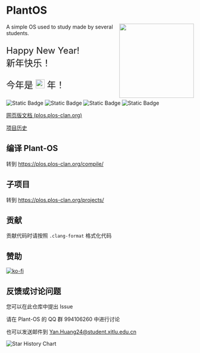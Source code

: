 # PlantOS

<div>
  <img id="logo" src="https://plos-logo.copi143.workers.dev" width="200" height="200" align="right">
</div>

A simple OS used to study made by several students.

<p style="font-size: x-large;">
Happy New Year!<br>
新年快乐！
</p>

<p style="font-size: x-large;">今年是 <img src="https://www.python.org/static/favicon.ico" alt="蛇" style="height: 1em;" /> 年！</p>

![Static Badge](https://img.shields.io/badge/License-MIT-blue)
![Static Badge](https://img.shields.io/badge/Language-3-orange)
![Static Badge](https://img.shields.io/badge/hardware-x86-green)
![Static Badge](https://img.shields.io/badge/model-plui_%7C_pl_readline_%7C_plty-8A2BE2)

[网页版文档 (plos.plos-clan.org)](https://plos.plos-clan.org/)

[项目历史](https://plos.plos-clan.org/history/)

## 编译 Plant-OS

转到 <https://plos.plos-clan.org/compile/>

## 子项目

转到 <https://plos.plos-clan.org/projects/>

## 贡献

贡献代码时请按照 `.clang-format` 格式化代码

## 赞助

[![ko-fi](https://ko-fi.com/img/githubbutton_sm.svg)](https://ko-fi.com/F2F4186F89)

## 反馈或讨论问题

您可以在此仓库中提出 Issue

请在 Plant-OS 的 QQ 群 994106260 中进行讨论

也可以发送邮件到 <Yan.Huang24@student.xjtlu.edu.cn>

<picture><source media="(prefers-color-scheme: dark)" srcset="https://api.star-history.com/svg?repos=plos-clan/Plant-OS&type=Date&theme=dark" /> <source media="(prefers-color-scheme: light)" srcset="https://api.star-history.com/svg?repos=plos-clan/Plant-OS&type=Date" /><img alt="Star History Chart" src="https://api.star-history.com/svg?repos=plos-clan/Plant-OS&type=Date" /></picture>
